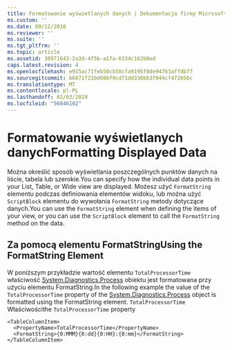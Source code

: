 ```yaml
---
title: Formatowanie wyświetlanych danych | Dokumentacja firmy Microsoft
ms.custom: ''
ms.date: 09/12/2016
ms.reviewer: ''
ms.suite: ''
ms.tgt_pltfrm: ''
ms.topic: article
ms.assetid: 38971643-2a3d-4f5b-a1fa-6334c162b8ed
caps.latest.revision: 4
ms.openlocfilehash: e915ac71feb50cb58cfa9195f0de94763affdb77
ms.sourcegitcommit: b6871f21bd666f9cd71dd336bb3f844cf472b56c
ms.translationtype: MT
ms.contentlocale: pl-PL
ms.lasthandoff: 02/03/2019
ms.locfileid: "56846102"
---
```

# <a name="formatting-displayed-data"></a><span data-ttu-id="2073f-102">Formatowanie wyświetlanych danych</span><span class="sxs-lookup"><span data-stu-id="2073f-102">Formatting Displayed Data</span></span>

<span data-ttu-id="2073f-103">Można określić sposób wyświetlania poszczególnych punktów danych na liście, tabela lub szerokie.</span><span class="sxs-lookup"><span data-stu-id="2073f-103">You can specify how the individual data points in your List, Table, or Wide view are displayed.</span></span> <span data-ttu-id="2073f-104">Możesz użyć `FormatString` elementu podczas definiowania elementów widoku, lub można użyć `ScriptBlock` elementu do wywołania `FormatString` metody dotyczące danych.</span><span class="sxs-lookup"><span data-stu-id="2073f-104">You can use the `FormatString` element when defining the items of your view, or you can use the `ScriptBlock` element to call the `FormatString` method on the data.</span></span>

## <a name="using-the-formatstring-element"></a><span data-ttu-id="2073f-105">Za pomocą elementu FormatString</span><span class="sxs-lookup"><span data-stu-id="2073f-105">Using the FormatString Element</span></span>

<span data-ttu-id="2073f-106">W poniższym przykładzie wartość elementu `TotalProcessorTime` właściwość [System.Diagnostics.Process](/dotnet/api/System.Diagnostics.Process) obiektu jest formatowana przy użyciu elementu FormatString.</span><span class="sxs-lookup"><span data-stu-id="2073f-106">In the following example the value of the `TotalProcessorTime` property of the [System.Diagnostics.Process](/dotnet/api/System.Diagnostics.Process) object is formatted using the FormatString element.</span></span> <span data-ttu-id="2073f-107">`TotalProcessorTime` Właściwości</span><span class="sxs-lookup"><span data-stu-id="2073f-107">the `TotalProcessorTime` property</span></span>

```
<TableColumnItem>
  <PropertyName>TotalProcessorTime</PropertyName>
  <FormatString>{0:MMM}{0:dd}{0:HH}:{0:mm}</FormatString>
</TableColumnItem>
```



